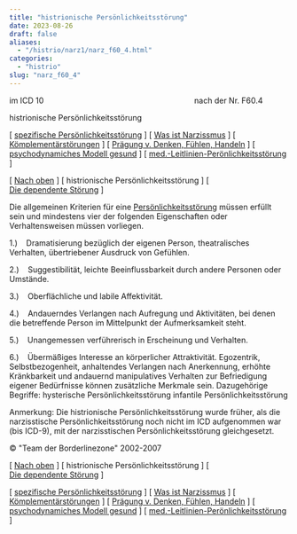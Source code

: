 ```yaml
---
title: "histrionische Persönlichkeitsstörung"
date: 2023-08-26
draft: false
aliases:
  - "/histrio/narz1/narz_f60_4.html"
categories:
  - "histrio"
slug: "narz_f60_4"
---
```


im ICD
10                                                                    
nach der Nr. F60.4

histrionische Persönlichkeitsstörung

[ [spezifische Persönlichkeitsstörung](../../persstoerung/spezifische_f60/spezifische_f60.html) ] [ [Was ist Narzissmus](../../narz/narz1.html) ] [ [Kömplementärstörungen](../../kompstoerung/komplimentaerstoerungen.htm) ] [ [Prägung v. Denken, Fühlen, Handeln](../../vergang_gegenw_zukunf/die_vergangenheit_bestimmt_die_g.htm) ] [ [psychodynamiches Modell gesund](../../ich/psychodynamisches_modell-normal.htm) ] [ [med.-Leitlinien-Perönlichkeitsstörung](../../persstoerung/med-leitlinien-ps.pdf) ]

[ [Nach oben](../../kompstoerung/komplimentaerstoerungen.htm) ] [ histrionische Persönlichkeitsstörung ] [ [Die dependente Störung](../../kompstoerung/dependente_stoerung.htm) ]

Die allgemeinen Kriterien für eine [Persönlichkeitsstörung](https://blz.borderliner.ch/persstoerung/persstoerung1.html) müssen erfüllt
sein und mindestens vier der folgenden Eigenschaften oder Verhaltensweisen müssen
vorliegen.

1.)    Dramatisierung bezüglich der eigenen Person, theatralisches Verhalten, übertriebener
Ausdruck von Gefühlen.

2.)    Suggestibilität, leichte
Beeinflussbarkeit durch andere Personen oder Umstände.

3.)    Oberflächliche und labile Affektivität.

4.)    Andauerndes Verlangen nach Aufregung und Aktivitäten, bei denen die betreffende Person im Mittelpunkt der
Aufmerksamkeit steht.

5.)    Unangemessen verführerisch in Erscheinung und Verhalten.

6.)    Übermäßiges Interesse an körperlicher Attraktivität. Egozentrik, Selbstbezogenheit, anhaltendes Verlangen nach Anerkennung, erhöhte Kränkbarkeit
und andauernd manipulatives Verhalten zur Befriedigung eigener Bedürfnisse können zusätzliche Merkmale sein. Dazugehörige Begriffe: hysterische Persönlichkeitsstörung infantile Persönlichkeitsstörung

Anmerkung: Die histrionische
Persönlichkeitsstörung wurde früher, als die narzisstische
Persönlichkeitsstörung noch nicht im ICD aufgenommen war (bis ICD-9), mit der
narzisstischen Persönlichkeitsstörung gleichgesetzt.

© "Team der Borderlinezone" 2002-2007

[ [Nach oben](../../kompstoerung/komplimentaerstoerungen.htm) ] [ histrionische Persönlichkeitsstörung ] [ [Die dependente Störung](../../kompstoerung/dependente_stoerung.htm) ]

[ [spezifische Persönlichkeitsstörung](../../persstoerung/spezifische_f60/spezifische_f60.html) ] [ [Was ist Narzissmus](../../narz/narz1.html) ] [ [Kömplementärstörungen](../../kompstoerung/komplimentaerstoerungen.htm) ] [ [Prägung v. Denken, Fühlen, Handeln](../../vergang_gegenw_zukunf/die_vergangenheit_bestimmt_die_g.htm) ] [ [psychodynamiches Modell gesund](../../ich/psychodynamisches_modell-normal.htm) ] [ [med.-Leitlinien-Perönlichkeitsstörung](../../persstoerung/med-leitlinien-ps.pdf) ]